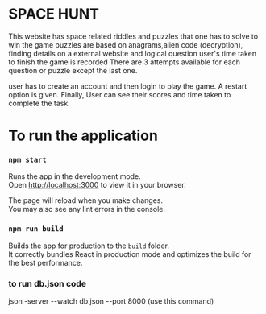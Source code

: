 # SPACE HUNT
This website has space related riddles and puzzles that one has to solve to win the game
puzzles are based on anagrams,alien code (decryption), finding details on a external website and logical question
user's time taken to finish the game is recorded
There are 3 attempts available for each question or puzzle except the last one.

user has to create an account and then login to play the game. A restart option is given.
Finally, User can see their scores and time taken to complete the task.

# To run the application 

### `npm start`

Runs the app in the development mode.\
Open [http://localhost:3000](http://localhost:3000) to view it in your browser.

The page will reload when you make changes.\
You may also see any lint errors in the console.

### `npm run build`

Builds the app for production to the `build` folder.\
It correctly bundles React in production mode and optimizes the build for the best performance.

### to run db.json code 
 json -server --watch db.json --port 8000 (use this command)
 

